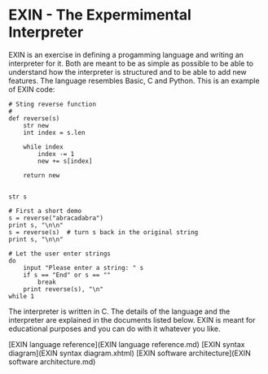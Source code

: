 # EXIN - The Expermimental Interpreter

EXIN is an exercise in defining a progamming language and writing an interpreter for it. Both are meant to be as simple as possible to be able to understand how the interpreter is structured and to be able to add new features. The language resembles Basic, C and Python. This is an example of EXIN code:
```
# Sting reverse function
#
def reverse(s)
	str new
	int index = s.len

	while index
		index -= 1
		new += s[index]

	return new


str s

# First a short demo
s = reverse("abracadabra")
print s, "\n\n"
s = reverse(s)  # turn s back in the original string
print s, "\n\n"

# Let the user enter strings
do
	input "Please enter a string: " s
	if s == "End" or s == ""
		break
	print reverse(s), "\n"
while 1
```
The interpreter is written in C. The details of the language and the interpreter are explained in the documents listed below. EXIN is meant for educational purposes and you can do with it whatever you like.

[EXIN language reference](EXIN language reference.md)
[EXIN syntax diagram](EXIN syntax diagram.xhtml)
[EXIN software architecture](EXIN software architecture.md)
